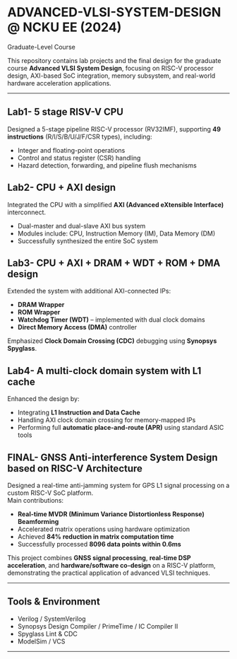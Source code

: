 # ADVANCED-VLSI-SYSTEM-DESIGN @ NCKU EE (2024)
Graduate-Level Course 

This repository contains lab projects and the final design for the graduate course **Advanced VLSI System Design**, focusing on RISC-V processor design, AXI-based SoC integration, memory subsystem, and real-world hardware acceleration applications.

---

## Lab1- 5 stage RISV-V CPU
Designed a 5-stage pipeline RISC-V processor (RV32IMF), supporting **49 instructions** (R/I/S/B/U/J/F/CSR types), including:
- Integer and floating-point operations  
- Control and status register (CSR) handling  
- Hazard detection, forwarding, and pipeline flush mechanisms

## Lab2- CPU + AXI design
Integrated the CPU with a simplified **AXI (Advanced eXtensible Interface)** interconnect.  
- Dual-master and dual-slave AXI bus system  
- Modules include: CPU, Instruction Memory (IM), Data Memory (DM)  
- Successfully synthesized the entire SoC system

## Lab3- CPU + AXI + DRAM + WDT + ROM + DMA design
Extended the system with additional AXI-connected IPs:
- **DRAM Wrapper**  
- **ROM Wrapper**  
- **Watchdog Timer (WDT)** – implemented with dual clock domains  
- **Direct Memory Access (DMA)** controller

Emphasized **Clock Domain Crossing (CDC)** debugging using **Synopsys Spyglass**.

## Lab4- A multi-clock domain system with L1 cache
Enhanced the design by:
- Integrating **L1 Instruction and Data Cache**  
- Handling AXI clock domain crossing for memory-mapped IPs  
- Performing full **automatic place-and-route (APR)** using standard ASIC tools


## FINAL- GNSS Anti-interference System Design based on RISC-V Architecture
Designed a real-time anti-jamming system for GPS L1 signal processing on a custom RISC-V SoC platform.  
Main contributions:
- **Real-time MVDR (Minimum Variance Distortionless Response) Beamforming**  
- Accelerated matrix operations using hardware optimization  
- Achieved **84% reduction in matrix computation time**  
- Successfully processed **8096 data points within 0.6ms**

This project combines **GNSS signal processing**, **real-time DSP acceleration**, and **hardware/software co-design** on a RISC-V platform, demonstrating the practical application of advanced VLSI techniques.

---

## Tools & Environment  
- Verilog / SystemVerilog  
- Synopsys Design Compiler / PrimeTime / IC Compiler II  
- Spyglass Lint & CDC  
- ModelSim / VCS  

---


